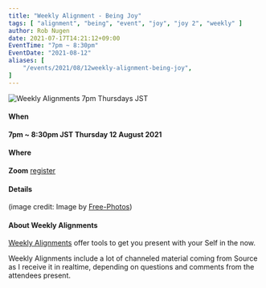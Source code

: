 ```yaml
---
title: "Weekly Alignment - Being Joy"
tags: [ "alignment", "being", "event", "joy", "joy 2", "weekly" ]
author: Rob Nugen
date: 2021-07-17T14:21:12+09:00
EventTime: "7pm ~ 8:30pm"
EventDate: "2021-08-12"
aliases: [
    "/events/2021/08/12weekly-alignment-being-joy",
]
---
```


<img
src="https://b.robnugen.com/blog/2021/dog_being_joy.jpg"
alt="Weekly Alignments 7pm Thursdays JST"
class="title" />

#### When

**7pm ~ 8:30pm JST Thursday 12 August 2021**

#### Where

**Zoom** [register](/weekly-alignments/registration/)

#### Details

(image credit: Image by <a href="https://pixabay.com/photos/">Free-Photos</a>)

#### About Weekly Alignments

[Weekly Alignments](/weekly-alignments/) offer tools to get you present with your Self in the now.

Weekly Alignments include a lot of channeled material coming from
Source as I receive it in realtime, depending on questions and
comments from the attendees present.
